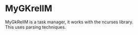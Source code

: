 # MyGKrellM

MyGkRellM is a task manager, it works with the ncurses library.  
This uses parsing techniques.  
